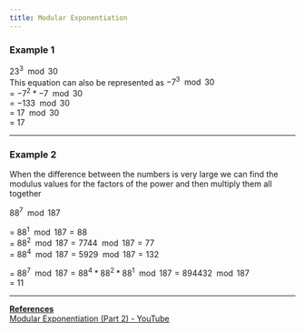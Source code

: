 ```yaml
---
title: Modular Exponentiation
---
```


### Example 1

$23^3 \mod 30$  
This equation can also be represented as $-7^3 \mod 30$  
= $-7^2 \ast -7 \mod 30$  
= $-133 \mod 30$  
= $17 \mod 30$  
= 17

---

### Example 2

When the difference between the numbers is very large we can find the modulus values for the factors of the power and then multiply them all together

$88^7 \mod 187$

= $88^1 \mod 187 = 88$  
= $88^2 \mod 187 = 7744 \mod 187 = 77$  
= $88^4 \mod 187 = 5929 \mod 187 = 132$

= $88^7 \mod 187 = 88^4 \ast 88^2 \ast 88^1 \mod 187 = 894432 \mod 187$  
= 11

---

**<u>References</u>**  
[Modular Exponentiation (Part 2) - YouTube](https://www.youtube.com/watch?v=bg0P_3UiG5I)